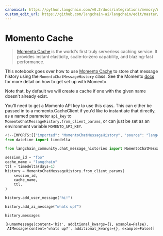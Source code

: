 ```yaml
---
canonical: https://python.langchain.com/v0.2/docs/integrations/memory/momento_chat_message_history/
custom_edit_url: https://github.com/langchain-ai/langchain/edit/master/docs/docs/integrations/memory/momento_chat_message_history.ipynb
---
```


# Momento Cache

> [Momento Cache](https://docs.momentohq.com/) is the world's first truly serverless caching service. It provides instant elasticity, scale-to-zero
capability, and blazing-fast performance.  

This notebook goes over how to use [Momento Cache](https://www.gomomento.com/services/cache) to store chat message history using the `MomentoChatMessageHistory` class. See the Momento [docs](https://docs.momentohq.com/getting-started) for more detail on how to get set up with Momento.

Note that, by default we will create a cache if one with the given name doesn't already exist.

You'll need to get a Momento API key to use this class. This can either be passed in to a momento.CacheClient if you'd like to instantiate that directly, as a named parameter `api_key` to `MomentoChatMessageHistory.from_client_params`, or can just be set as an environment variable `MOMENTO_API_KEY`.

```python
<!--IMPORTS:[{"imported": "MomentoChatMessageHistory", "source": "langchain_community.chat_message_histories", "docs": "https://api.python.langchain.com/en/latest/chat_message_histories/langchain_community.chat_message_histories.momento.MomentoChatMessageHistory.html", "title": "Momento Cache"}]-->
from datetime import timedelta

from langchain_community.chat_message_histories import MomentoChatMessageHistory

session_id = "foo"
cache_name = "langchain"
ttl = timedelta(days=1)
history = MomentoChatMessageHistory.from_client_params(
    session_id,
    cache_name,
    ttl,
)

history.add_user_message("hi!")

history.add_ai_message("whats up?")
```

```python
history.messages
```

```output
[HumanMessage(content='hi!', additional_kwargs={}, example=False),
 AIMessage(content='whats up?', additional_kwargs={}, example=False)]
```